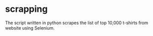 # scrapping
 The script written in python scrapes the list of top 10,000 t-shirts from website using Selenium.
